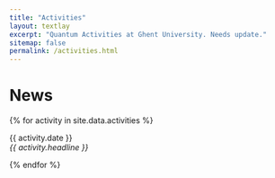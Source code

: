 ```yaml
---
title: "Activities"
layout: textlay
excerpt: "Quantum Activities at Ghent University. Needs update."
sitemap: false
permalink: /activities.html
---
```


# News

{% for activity in site.data.activities %}
<p>{{ activity.date }} <br>
<em>{{ activity.headline }}</em></p>
{% endfor %}
